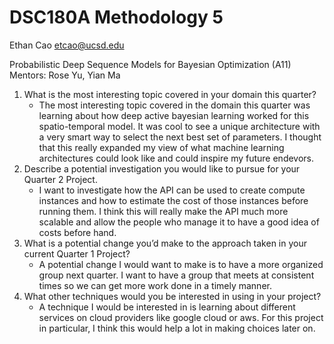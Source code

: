 # DSC180A Methodology 5
Ethan Cao
etcao@ucsd.edu

Probabilistic Deep Sequence Models for Bayesian Optimization (A11)
Mentors: Rose Yu, Yian Ma

1. What is the most interesting topic covered in your domain this quarter?
    * The most interesting topic covered in the domain this quarter was learning about how deep active bayesian learning worked for this spatio-temporal model.
      It was cool to see a unique architecture with a very smart way to select the next best set of parameters.
      I thought that this really expanded my view of what machine learning architectures could look like and could inspire my future endevors.
2. Describe a potential investigation you would like to pursue for your Quarter 2 Project.
    * I want to investigate how the API can be used to create compute instances and how to estimate the cost of those instances before running them.
      I think this will really make the API much more scalable and allow the people who manage it to have a good idea of costs before hand.
3. What is a potential change you’d make to the approach taken in your current Quarter 1 Project?
    * A potential change I would want to make is to have a more organized group next quarter. I want to have a group that meets at consistent times so we can get more work done in a timely manner.
4. What other techniques would you be interested in using in your project?
    * A technique I would be interested in is learning about different services on cloud providers like google cloud or aws.
      For this project in particular, I think this would help a lot in making choices later on.
